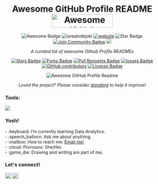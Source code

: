 <h1 align="center">Awesome GitHub Profile README
<a href="https://www.producthunt.com/posts/awesome-github-profiles?utm_source=badge-featured&utm_medium=badge&utm_souce=badge-awesome-github-profiles" target="_blank"><img src="https://api.producthunt.com/widgets/embed-image/v1/featured.svg?post_id=277987&theme=light" alt="Awesome GitHub Profiles - Best curated list of developers readme, updated every 15 min | Product Hunt" style="width: 200px; height: 44px;" width="200" height="44" /></a></h1>
<div align="center">
<img src="https://cdn.rawgit.com/sindresorhus/awesome/d7305f38d29fed78fa85652e3a63e154dd8e8829/media/badge.svg" alt="Awesome Badge"/>
<a><img src="https://komarev.com/ghpvc/?username=goonesmile&label=Profile%20views&color=0e75b6&style=flat" alt="isrealodejobi" /></a>
<a href="https://arbeitnow.com/?utm_source=awesome-github-profile-readme"><img src="https://img.shields.io/static/v1?label=&labelColor=505050&message=arbeitnow&color=%230076D6&style=flat&logo=google-chrome&logoColor=%230076D6" alt="website"/></a>
<!-- <img src="http://hits.dwyl.com/abhisheknaiidu/awesome-github-profile-readme.svg" alt="Hits Badge"/> -->
<img src="https://img.shields.io/static/v1?label=%F0%9F%8C%9F&message=If%20Useful&style=style=flat&color=BC4E99" alt="Star Badge"/>
<a href="https://discord.gg/XTW52Kt"><img src="https://img.shields.io/discord/733027681184251937.svg?style=flat&label=Join%20Community&color=7289DA" alt="Join Community Badge"/></a>
<a href="https://twitter.com/duiks11" ><img src="https://img.shields.io/twitter/follow/duiks11.svg?style=social" /> </a>
<br>

<i>A curated list of awesome Github Profile READMEs</i>

<a href="https://github.com/KucingTerbang11/awesome-github-profile-readme/stargazers"><img src="https://img.shields.io/github/stars/KucingTerbang11/awesome-github-profile-readme" alt="Stars Badge"/></a>
<a href="https://github.com/KucingTerbang11/awesome-github-profile-readme/network/members"><img src="https://img.shields.io/github/forks/KucingTerbang11/awesome-github-profile-readme" alt="Forks Badge"/></a>
<a href="https://github.com/abhisheknaiidu/awesome-github-profile-readme/pulls"><img src="https://img.shields.io/github/issues-pr/KucingTerbang11/awesome-github-profile-readme" alt="Pull Requests Badge"/></a>
<a href="https://github.com/KucingTerbang11/awesome-github-profile-readme/issues"><img src="https://img.shields.io/github/issues/KucingTerbang11/awesome-github-profile-readme" alt="Issues Badge"/></a>
<a href="https://github.com/KucingTerbang11/awesome-github-profile-readme/graphs/contributors"><img alt="GitHub contributors" src="https://img.shields.io/github/contributors/KucingTerbang11/awesome-github-profile-readme?color=2b9348"></a>
<a href="https://github.com/KucingTerbang11/awesome-github-profile-readme/blob/master/LICENSE"><img src="https://img.shields.io/github/license/KucingTerbang11/awesome-github-profile-readme?color=2b9348" alt="License Badge"/></a>

<img alt="Awesome GitHub Profile Readme" src="assets/agpr.gif"> </img>

<i>Loved the project? Please consider [donating](https://paypal.me/abhisheknaiidu) to help it improve!</i>

</div>

### <summary><strong>Tools:</strong></summary>
<p>
    <img src="https://img.shields.io/badge/Text%20Editor-Visual%20Studio%20Code-blue?&logo=visual%20studio%20code&logoColor=blue" />
</p>

### <summary><strong>Yosh!</strong></summary>
<p>
    - :keyboard: I’m currently learning Data Analytics. </br>
    - :speech_balloon: Ask me about anything.</br>
    - :mailbox: How to reach me: <a href="mailto:youremail@gmail.com">Email me!</a>  </br>
    - :cloud: Pronouns: She/Her. </br>
    - :game_die: Drawing and writing are part of me. </br>
<p>
 
### <summary><strong>Let's connect!</strong></summary>
<a href="https://linkedin.com/in/achmad-dwi-prasetyo">
  <img align="left" alt="Goo's Twitter" width="20px" src="https://simpleicons.vercel.app/linkedin/495f7e" />
</a>
<a href="https://www.instagram.com/duiks11/">
  <img align="left" alt="Goo's Instagram" width="20px" src="https://simpleicons.now.sh/instagram/495f7e" />
</a>
